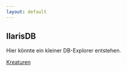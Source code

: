 ```yaml
---
layout: default
---
```


## IlarisDB
Hier könnte ein kleiner DB-Explorer entstehen.

[Kreaturen](kreaturen.html)
